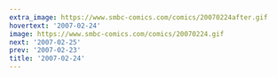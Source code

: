 ```yaml
---
extra_image: https://www.smbc-comics.com/comics/20070224after.gif
hovertext: '2007-02-24'
image: https://www.smbc-comics.com/comics/20070224.gif
next: '2007-02-25'
prev: '2007-02-23'
title: '2007-02-24'
---
```

